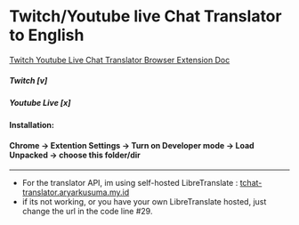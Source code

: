 # Twitch/Youtube live Chat Translator to English
[Twitch Youtube Live Chat Translator Browser Extension Doc](https://aryarkusuma.notion.site/Twitch-Youtube-Live-Chat-Translator-Browser-Extention-131bc9c14c2180868125cc4c38bcad92)

##### Twitch [v]
##### Youtube Live [x]

#### Installation:
#### Chrome -> Extention Settings -> Turn on Developer mode -> Load Unpacked -> choose this folder/dir
----
- For the translator API, im using self-hosted LibreTranslate : [tchat-translator.aryarkusuma.my.id](https://tchat-translator.aryarkusuma.my.id)
- if its not working, or you have your own LibreTranslate hosted, just change the url in the code line #29.
